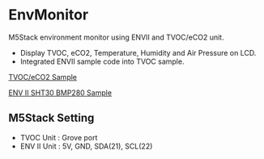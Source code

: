 # EnvMonitor
M5Stack environment monitor using ENVII and TVOC/eCO2 unit.

- Display TVOC, eCO2, Temperature, Humidity and Air Pressure on LCD.
- Integrated ENVII sample code into TVOC sample.

[TVOC/eCO2 Sample](https://github.com/m5stack/M5-ProductExampleCodes/tree/master/Unit/TVOC)

[ENV II SHT30 BMP280 Sample](https://github.com/m5stack/M5Stack/tree/master/examples/Unit/ENVII_SHT30_BMP280)

## M5Stack Setting
- TVOC Unit : Grove port
- ENV II Unit : 5V, GND, SDA(21), SCL(22)

